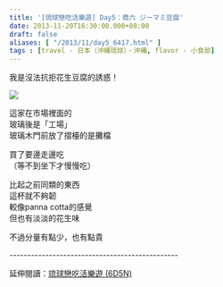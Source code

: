 ```yaml
---
title: '[琉球戀吃活樂遊] Day5：商六 ジーマミ豆腐'
date: 2013-11-20T16:30:00.000+08:00
draft: false
aliases: [ "/2013/11/day5_6417.html" ]
tags : [travel - 日本（沖縄琉球）・沖縄, flavor - 小食部]
---
```


我是沒法抗拒花生豆腐的誘惑！  

![](/images/okinawa5c.jpg)

這家在市場裡面的  
玻璃後是「工場」  
玻璃木門前放了摺檯的是攤檔  
  
買了要邊走邊吃  
（等不到坐下才慢慢吃）  
  
比起之前同類的東西  
這杯就不夠韌  
較像panna cotta的感覺  
但也有淡淡的花生味  
  
  
不過分量有點少，也有點貴  
  
\-----------------------------------------------  
  
延伸閱讀：[琉球戀吃活樂遊 (6D5N)](https://hidie.net/okinawa6d5n/)
